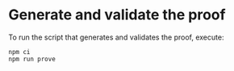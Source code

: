 # Generate and validate the proof
To run the script that generates and validates the proof, execute:
```
npm ci
npm run prove
```
